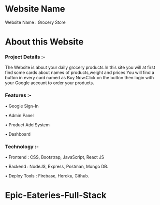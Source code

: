 # Website Name

Website Name : Grocery Store



# About this Website

### Project Details :-

The Website is about your daily grocery products.In this site you will at first find some cards about names of products,weight and prices.You will find a button in every card named as Buy Now.Click on the button then login with your Google account to order your products.


### Features :-

• Google Sign-In

• Admin Panel

• Product Add System

• Dashboard




### Technology :-

• Frontend : CSS, Bootstrap, JavaScript, React JS

• Backend : NodeJS, Express, Postman, Mongo DB.

• Deploy Tools : Firebase, Heroku, Github.
# Epic-Eateries-Full-Stack
